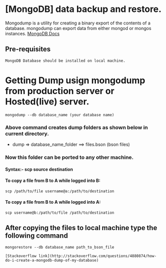 # [MongoDB] data backup and restore.

  Mongodump is a utility for creating a binary export of the contents of a database. mongodump can export data from either mongod or mongos instances. [MongoDB Docs](https://docs.mongodb.com/manual/reference/program/mongodump/)
  

## Pre-requisites 
    
    MongoDB Database should be installed on local machine.

# Getting Dump usign mongodump from production server or Hosted(live) server.

    mongodump --db database_name (your database name)

### Above command creates dump folders as shown below in current directory.
- dump => database_name_folder ==> files.bson (bson files)

### Now this folder can be ported to any other machine.

#### Syntax:- scp source destination

#### To copy a file from B to A while logged into B:

    scp /path/to/file username@a:/path/to/destination

#### To copy a file from B to A while logged into A:

    scp username@b:/path/to/file /path/to/destination

## After copying the files to local machine type the following command

    mongorestore --db database_name path_to_bson_file

    [Stackoverflow link](http://stackoverflow.com/questions/4880874/how-do-i-create-a-mongodb-dump-of-my-database)
